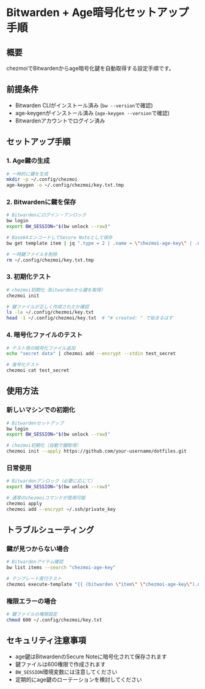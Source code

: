 # Bitwarden + Age暗号化セットアップ手順

## 概要

chezmoiでBitwardenからage暗号化鍵を自動取得する設定手順です。

## 前提条件

- Bitwarden CLIがインストール済み (`bw --version`で確認)
- age-keygenがインストール済み (`age-keygen --version`で確認)
- Bitwardenアカウントでログイン済み

## セットアップ手順

### 1. Age鍵の生成

```bash
# 一時的に鍵を生成
mkdir -p ~/.config/chezmoi
age-keygen -o ~/.config/chezmoi/key.txt.tmp
```

### 2. Bitwardenに鍵を保存

```bash
# Bitwardenにログイン・アンロック
bw login
export BW_SESSION="$(bw unlock --raw)"

# Base64エンコードしてSecure Noteとして保存
bw get template item | jq ".type = 2 | .name = \"chezmoi-age-key\" | .notes = \"$(base64 -w 0 ~/.config/chezmoi/key.txt.tmp)\" | .secureNote = {} " |  bw encode | bw create item

# 一時鍵ファイルを削除
rm ~/.config/chezmoi/key.txt.tmp
```

### 3. 初期化テスト

```bash
# chezmoi初期化（Bitwardenから鍵を取得）
chezmoi init

# 鍵ファイルが正しく作成されたか確認
ls -la ~/.config/chezmoi/key.txt
head -1 ~/.config/chezmoi/key.txt  # "# created: " で始まるはず
```

### 4. 暗号化ファイルのテスト

```bash
# テスト用の暗号化ファイル追加
echo "secret data" | chezmoi add --encrypt --stdin test_secret

# 復号化テスト
chezmoi cat test_secret
```

## 使用方法

### 新しいマシンでの初期化
```bash
# Bitwardenセットアップ
bw login
export BW_SESSION="$(bw unlock --raw)"

# chezmoi初期化（自動で鍵取得）
chezmoi init --apply https://github.com/your-username/dotfiles.git
```

### 日常使用
```bash
# Bitwardenアンロック（必要に応じて）
export BW_SESSION="$(bw unlock --raw)"

# 通常のchezmoiコマンドが使用可能
chezmoi apply
chezmoi add --encrypt ~/.ssh/private_key
```

## トラブルシューティング

### 鍵が見つからない場合
```bash
# Bitwardenアイテム確認
bw list items --search "chezmoi-age-key"

# テンプレート実行テスト
chezmoi execute-template "{{ (bitwarden \"item\" \"chezmoi-age-key\").notes | b64dec }}"
```

### 権限エラーの場合
```bash
# 鍵ファイルの権限設定
chmod 600 ~/.config/chezmoi/key.txt
```

## セキュリティ注意事項
- age鍵はBitwardenのSecure Noteに暗号化されて保存されます
- 鍵ファイルは600権限で作成されます
- `BW_SESSION`環境変数には注意してください
- 定期的にage鍵のローテーションを検討してください
